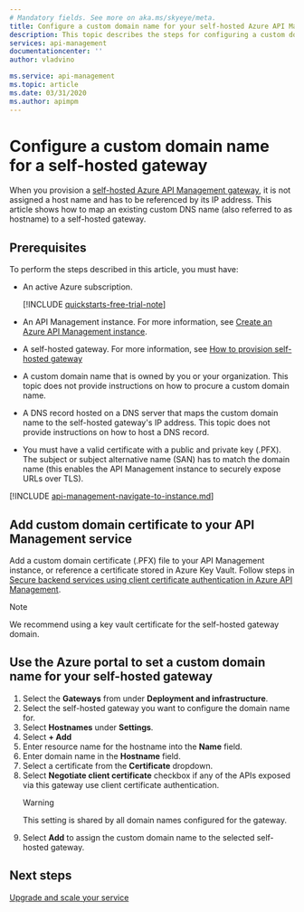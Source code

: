 ```yaml
---
# Mandatory fields. See more on aka.ms/skyeye/meta.
title: Configure a custom domain name for your self-hosted Azure API Management gateway | Microsoft Docs
description: This topic describes the steps for configuring a custom domain name for self-hosted Azure API Management gateway.
services: api-management
documentationcenter: ''
author: vladvino

ms.service: api-management
ms.topic: article
ms.date: 03/31/2020
ms.author: apimpm
---
```


# Configure a custom domain name for a self-hosted gateway

When you provision a [self-hosted Azure API Management gateway](self-hosted-gateway-overview.md), it is not assigned a host name and has to be referenced by its IP address. This article shows how to map an existing custom DNS name (also referred to as hostname) to a self-hosted gateway.

## Prerequisites

To perform the steps described in this article, you must have:

-   An active Azure subscription.

    [!INCLUDE [quickstarts-free-trial-note](../../includes/quickstarts-free-trial-note.md)]

-   An API Management instance. For more information, see [Create an Azure API Management instance](get-started-create-service-instance.md).
- A self-hosted gateway. For more information, see [How to provision self-hosted gateway](api-management-howto-provision-self-hosted-gateway.md)
-   A custom domain name that is owned by you or your organization. This topic does not provide instructions on how to procure a custom domain name.
-   A DNS record hosted on a DNS server that maps the custom domain name to the self-hosted gateway's IP address. This topic does not provide instructions on how to host a DNS record.
-   You must have a valid certificate with a public and private key (.PFX). The subject or subject alternative name (SAN) has to match the domain name (this enables the API Management instance to securely expose URLs over TLS).

[!INCLUDE [api-management-navigate-to-instance.md](../../includes/api-management-navigate-to-instance.md)]

## Add custom domain certificate to your API Management service

Add a custom domain certificate (.PFX) file to your API Management instance, or reference a certificate stored in Azure Key Vault. Follow steps in [Secure backend services using client certificate authentication in Azure API Management](api-management-howto-mutual-certificates.md).

> [!NOTE]
> We recommend using a key vault certificate for the self-hosted gateway domain.

## Use the Azure portal to set a custom domain name for your self-hosted gateway

1. Select the **Gateways** from under **Deployment and infrastructure**.
2. Select the self-hosted gateway you want to configure the domain name for.
3. Select **Hostnames** under **Settings**.
4. Select **+ Add**
5. Enter resource name for the hostname into the **Name** field.
6. Enter domain name in the **Hostname** field.
7. Select a certificate from the **Certificate** dropdown.
8. Select **Negotiate client certificate** checkbox if any of the APIs exposed via this gateway use client certificate authentication.
    > [!WARNING]
    > This setting is shared by all domain names configured for the gateway.
9. Select **Add** to assign the custom domain name to the selected self-hosted gateway.

## Next steps

[Upgrade and scale your service](upgrade-and-scale.md)
